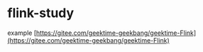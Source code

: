 # flink-study

example [https://gitee.com/geektime-geekbang/geektime-Flink](https://gitee.com/geektime-geekbang/geektime-Flink)